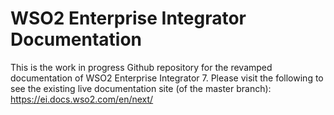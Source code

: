 # WSO2 Enterprise Integrator Documentation

This is the work in progress Github repository for the revamped documentation of WSO2 Enterprise Integrator 7. 
Please visit the following to see the existing live documentation site (of the master branch): https://ei.docs.wso2.com/en/next/
